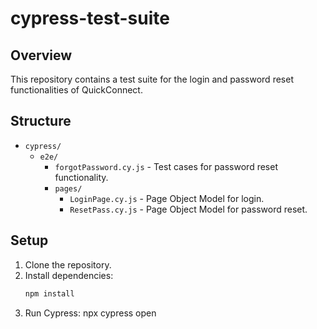 # cypress-test-suite

## Overview
This repository contains a test suite for the login and password reset functionalities of QuickConnect.

## Structure
- `cypress/`
  - `e2e/`
    - `forgotPassword.cy.js` - Test cases for password reset functionality.
    - `pages/`
      - `LoginPage.cy.js` - Page Object Model for login.
      - `ResetPass.cy.js` - Page Object Model for password reset.

## Setup
1. Clone the repository.
2. Install dependencies:
   ```bash
   npm install
3. Run Cypress:
    npx cypress open